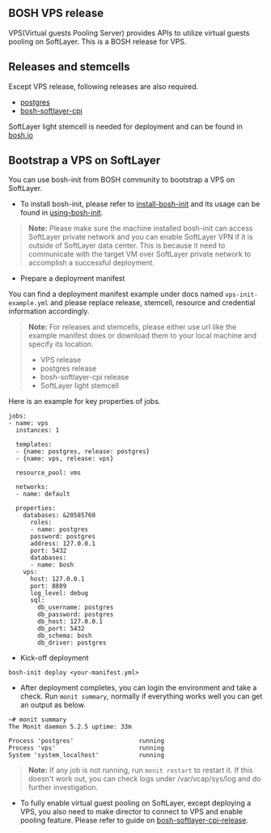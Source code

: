 **BOSH VPS release**
-------------

VPS(Virtual guests Pooling Server) provides APIs to utilize virtual guests pooling on SoftLayer. This is a BOSH release for VPS.

**Releases and stemcells**
-------------
Except VPS release,  following releases are also required.

- [postgres](http://bosh.io/releases/github.com/cloudfoundry/postgres-release) 
- [bosh-softlayer-cpi](http://bosh.io/releases/github.com/cloudfoundry-incubator/bosh-softlayer-cpi-release) 

SoftLayer light stemcell is needed for deployment and can be found in [bosh.io](http://bosh.io/)

**Bootstrap a VPS on SoftLayer**
-------------
You can use bosh-init from BOSH community to bootstrap a VPS on SoftLayer.

- To install bosh-init, please refer to [install-bosh-init](http://bosh.io/docs/install-bosh-init.html) and its usage can be found in [using-bosh-init](http://bosh.io/docs/using-bosh-init.html).
> **Note:**
>  Please make sure the machine installed bosh-init can access SoftLayer private network and you can enable SoftLayer VPN if it is outside of SoftLayer data center. This is because it need to communicate with the target VM over SoftLayer private network to accomplish a successful deployment.

- Prepare a deployment manifest

You can find a deployment manifest example under docs named `vps-init-example.yml` and please replace release, stemcell, resource and credential information accordingly.
> **Note:**
>  For releases and stemcells, please either use url like the example manifest does or download them to your local machine and specify its location.
>  
>  - VPS release
>  - postgres release
>  - bosh-softlayer-cpi release
>  - SoftLayer light stemcell

Here is an example for key properties of jobs.
```
jobs:
- name: vps
  instances: 1

  templates:
  - {name: postgres, release: postgres}
  - {name: vps, release: vps}

  resource_pool: vms

  networks:
  - name: default

  properties:
    databases: &20585760
      roles:
      - name: postgres
      password: postgres
      address: 127.0.0.1
      port: 5432
      databases:
      - name: bosh
    vps:
      host: 127.0.0.1
      port: 8889
      log_level: debug
      sql:
        db_username: postgres
        db_password: postgres
        db_host: 127.0.0.1
        db_port: 5432
        db_schema: bosh
        db_driver: postgres

```
- Kick-off deployment

```
bosh-init deploy <your-manifest.yml>
```

- After deployment completes, you can login the environment and take a check. Run `monit summary`, normally if everything works well you can get an output as below.
```
~# monit summary
The Monit daemon 5.2.5 uptime: 33m

Process 'postgres'                  running
Process 'vps'                       running
System 'system_localhost'           running
```
> **Note:**
> If any job is not running, run `monit restart` <job-name> to restart it. If this doesn't work out, you can check logs under /var/vcap/sys/log and do further investigation.

- To fully enable virtual guest pooling on SoftLayer, except deploying a VPS, you also need to make director to connect to VPS and enable pooling feature. Please refer to guide on [bosh-softlayer-cpi-release](https://github.com/cloudfoundry-incubator/bosh-softlayer-cpi-release).
